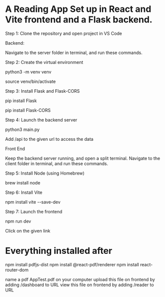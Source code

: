 # A Reading App Set up in React and Vite frontend and a Flask backend.

Step 1: Clone the repository and open project in VS Code

Backend:

Navigate to the server folder in terminal, and run these commands.

Step 2: Create the virtual environment

python3 -m venv venv

source venv/bin/activate 

Step 3: Install Flask and Flask-CORS 

pip install Flask

pip install Flask-CORS

Step 4: Launch the backend server

python3 main.py

Add /api to the given url to access the data

Front End

Keep the backend server running, and open a split terminal.
Navigate to the client folder in terminal, and run these commands.

Step 5: Install Node (using Homebrew)

brew install node

Step 6: Install Vite

npm install vite --save-dev

Step 7: Launch the frontend

npm run dev

Click on the given link

# Everything installed after
npm install pdfjs-dist
npm install @react-pdf/renderer
npm install react-router-dom

name a pdf AppTest.pdf on your computer
upload this file on frontend by adding /dashboard to URL
view this file on frontend by adding /reader to URL
